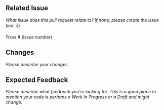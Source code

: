 
## Related Issue

_What issue does this pull request relate to? If none, please create the issue first._ :+1:

Fixes # (issue number)

## Changes
_Please describe your changes._

## Expected Feedback
_Please describe what feedback you're looking for. This is a good place to mention your code is perhaps a Work In Progress or a Draft and might change._

